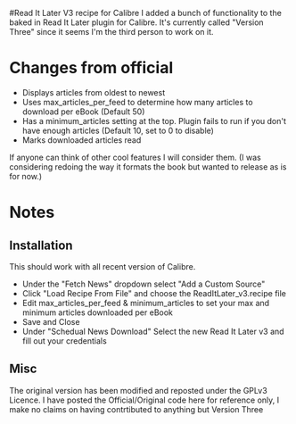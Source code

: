 #Read It Later V3 recipe for Calibre
I added a bunch of functionality to the baked in Read It Later plugin for Calibre.
It's currently called "Version Three" since it seems I'm the third person to work on it.

# Changes from official
* Displays articles from oldest to newest
* Uses max_articles_per_feed to determine how many articles to download per eBook (Default 50)
* Has a minimum_articles setting at the top. Plugin fails to run if you don't have enough articles (Default 10, set to 0 to disable)
* Marks downloaded articles read

If anyone can think of other cool features I will consider them.
(I was considering redoing the way it formats the book but wanted to release as is for now.)

# Notes
## Installation
This should work with all recent version of Calibre.
* Under the "Fetch News" dropdown select "Add a Custom Source"
* Click "Load Recipe From File" and choose the ReadItLater_v3.recipe file
* Edit max_articles_per_feed & minimum_articles to set your max and minimum articles downloaded per eBook
* Save and Close
* Under "Schedual News Download" Select the new Read It Later v3 and fill out your credentials

## Misc
The original version has been modified and reposted under the GPLv3 Licence.
I have posted the Official/Original code here for reference only, I make no claims on having contrtibuted to anything but Version Three